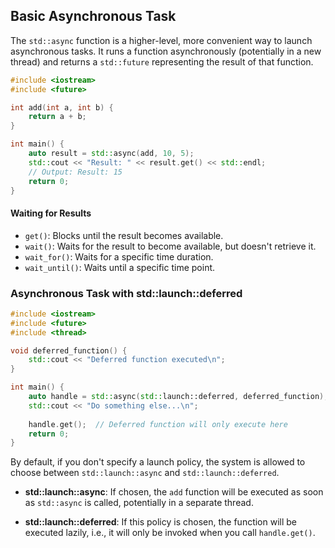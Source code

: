 ## Basic Asynchronous Task

The `std::async` function is a higher-level, more convenient way to launch asynchronous tasks. It runs a function asynchronously (potentially in a new thread) and returns a `std::future` representing the result of that function.

```c++
#include <iostream>
#include <future>

int add(int a, int b) {
    return a + b;
}

int main() {
    auto result = std::async(add, 10, 5);  
    std::cout << "Result: " << result.get() << std::endl; 
    // Output: Result: 15
    return 0;
}
```

#### Waiting for Results

- `get()`: Blocks until the result becomes available.
- `wait()`: Waits for the result to become available, but doesn't retrieve it.
- `wait_for()`: Waits for a specific time duration.
- `wait_until()`: Waits until a specific time point.

### Asynchronous Task with std::launch::deferred

```c++
#include <iostream>
#include <future>
#include <thread>

void deferred_function() {
    std::cout << "Deferred function executed\n";
}

int main() {
    auto handle = std::async(std::launch::deferred, deferred_function);
    std::cout << "Do something else...\n";
    
    handle.get();  // Deferred function will only execute here
    return 0;
}
```

By default, if you don't specify a launch policy, the system is allowed to choose between `std::launch::async` and `std::launch::deferred`.

- **std::launch::async**: If chosen, the `add` function will be executed as soon as `std::async` is called, potentially in a separate thread.

- **std::launch::deferred**: If this policy is chosen, the function will be executed lazily, i.e., it will only be invoked when you call `handle.get()`.